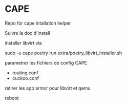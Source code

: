 # CAPE
Repo for cape intallation helper

Suivre la doc d'install

installer libvirt via 

sudo -u cape poetry run extra/poetry_libvirt_installer.sh

parametrer les fichiers de config CAPE
- routing.conf
- cuckoo.conf

retirer les app armor pour libvirt et qemu

reboot
